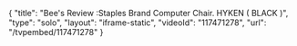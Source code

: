 {
    "title": "Bee's Review :Staples Brand Computer Chair.  HYKEN ( BLACK )",
    "type": "solo",
    "layout": "iframe-static",
    "videoId": "117471278",
    "url": "\/tvpembed\/117471278"
}